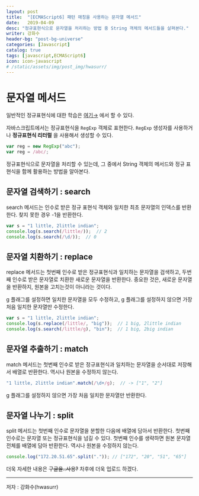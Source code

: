 ```yaml
---
layout: post
title:  "[ECMAScript6] 패턴 매칭을 사용하는 문자열 메서드"
date:   2019-04-09
desc: "정규표현식으로 문자열을 처리하는 방법 중 String 객체의 메서드들을 살펴본다."
writer: 강화수
header-bg: "post-bg-universe"
categories: [Javascript]
catalog: true
tags: [javascript,ECMAScript6]
icon: icon-javascript
# /static/assets/img/post_img/hwasurr/
---
```


# 문자열 메서드

일반적인 정규표현식에 대한 학습은 [여기&rarr;](https://ko.wikipedia.org/wiki/%EC%A0%95%EA%B7%9C_%ED%91%9C%ED%98%84%EC%8B%9D) 에서 할 수 있다.  

자바스크립트에서는 정규표현식을 `RegExp` 객체로 표현한다. `RegExp` 생성자를 사용하거나 **정규표현식 리터럴** 을 사용해서 생성할 수 있다.

~~~js
var reg = new RegExp("abc");
var reg = /abc/;
~~~

정규표현식으로 문자열을 처리할 수 있는데, 그 중에서 String 객체의 메서드와 정규 표현식을 함께 활용하는 방법을 알아본다.  

## 문자열 검색하기 : search

search 메서드는 인수로 받은 정규 표현식 객체와 일치한 최초 문자열의 인덱스를 반환한다. 찾지 못한 경우 -1을 반환한다.

~~~js
var s = "1 little, 2little indian";
console.log(s.search(/little/));  // 2
console.log(s.search(/\d/));  // 0
~~~

## 문자열 치환하기 : replace

replace 메서드는 첫번째 인수로 받은 정규표현식과 일치하는 문자열을 검색하고, 두번째 인수로 받은 문자열로 치환한 새로운 문자열을 반환한다. 중요한 것은,  새로운 문자열을 반환하지, 원본을 고치는것이 아니라는 것이다.  

g 플래그를 설정하면 일치한 문자열을 모두 수정하고, g 플래그를 설정하지 않으면 가장 처음 일치한 문자열만 수정한다.

~~~js
var s = "1 little, 2little indian";
console.log(s.replace(/little/, "big"));  // 1 big, 2little indian
console.log(s.search(/little/g), "bin");  // 1 big, 2big indian
~~~

## 문자열 추출하기 : match

match 메서드는 첫번째 인수로 받은 정규표현식과 일치하는 문자열을 순서대로 저장해서 배열로 반환한다. 역시나 원본을 수정하지 않는다.

~~~js
"1 little, 2little indian".match(/\d+/g);  // -> ["1", "2"]
~~~

g 플래그를 설정하지 않으면 가장 처음 일치한 문자열만 반환한다.

## 문자열 나누기 : split

split 메서드는 첫번째 인수로 문자열을 분할한 다음에 배열에 담아서 반환한다. 첫번째 인수로는 문자열 또는 정규표현식을 넘길 수 있다. 첫번째 인수를 생략하면 원본 문자열 전체를 배열에 담아 반환한다. 역시나 원본을 수정하지 않는다.

~~~js
console.log("172.20.51.65".split(".")); // ["172", "20", "51", "65"]
~~~

더욱 자세한 내용은 ~~구글을..사용?~~ 차후에 더욱 업로드 하겠다.

-------
저자 : 강화수(hwasurr)